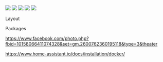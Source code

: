 <img src="https://img.shields.io/badge/HA--Version-0.108.3-brightgreen.svg"/>
<img src="https://img.shields.io/badge/Supervisor-217-brightgreen.svg"/>
<img src="https://img.shields.io/badge/AppDaemon4-v0.2.3-5294E2.svg"/>
<img src="https://img.shields.io/badge/deConz-5.3.2-5294E2.svg"/>
<img src="https://img.shields.io/badge/license-MIT-yellow.svg"/>

Layout

Packages

https://www.facebook.com/photo.php?fbid=10158066411074328&set=gm.2600762360195118&type=3&theater

https://www.home-assistant.io/docs/installation/docker/
